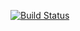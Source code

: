 [![Build Status](https://dev.azure.com/lodrickmAZ400/AcmeCorp/_apis/build/status%2FDarkspire-Tech.WebappDemo?branchName=master)](https://dev.azure.com/lodrickmAZ400/AcmeCorp/_build/latest?definitionId=2&branchName=master)
